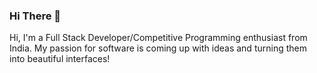 ### Hi There 👋

<!--
**Soumya624/Soumya624** is a ✨ _special_ ✨ repository because its `README.md` (this file) appears on your GitHub profile.

Here are some ideas to get you started:

- 🔭 I’m currently working on ...
- 🌱 I’m currently learning ...
- 👯 I’m looking to collaborate on ...
- 🤔 I’m looking for help with ...
- 💬 Ask me about ...
- 📫 How to reach me: ...
- 😄 Pronouns: ...
- ⚡ Fun fact: ...
-->

Hi, I'm a Full Stack Developer/Competitive Programming enthusiast from India. My passion for software is coming up with ideas and turning them into beautiful interfaces!

<!--
[![Top Langs](https://github-readme-stats.vercel.app/api/top-langs/?username=Soumya624&layout=compact&exclude_repo=github-readme-stats,anuraghazra.github.io)](https://github.com/anuraghazra/github-readme-stats)
-->
